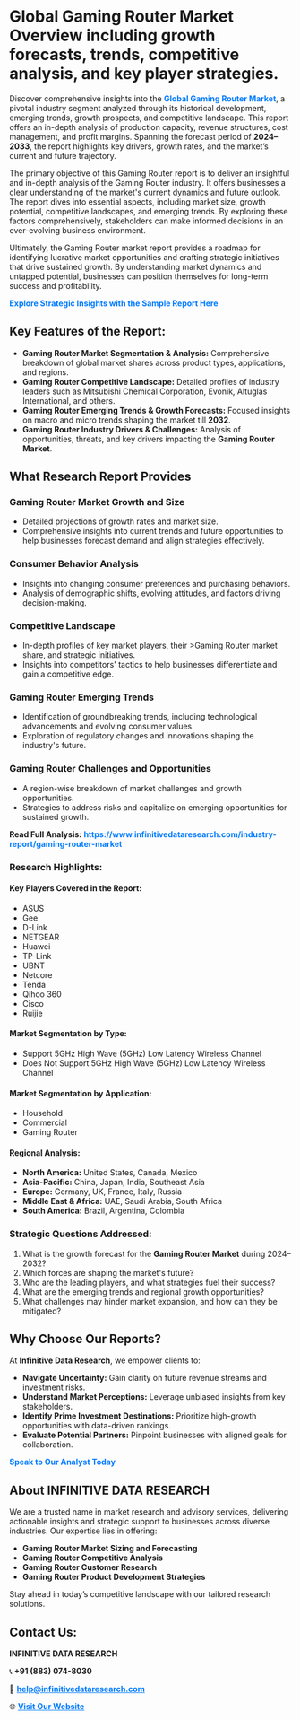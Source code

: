 <h1>Global Gaming Router Market Overview including growth forecasts, trends, competitive analysis, and key player strategies.</h1>
<p>
Discover comprehensive insights into the 
<a href="https://www.infinitivedataresearch.com/industry-report/gaming-router-market" rel="dofollow" style="color: #007BFF; text-decoration: none;"><strong>Global Gaming Router Market</strong></a>, a pivotal industry segment analyzed through its historical development, emerging trends, growth prospects, and competitive landscape. This report offers an in-depth analysis of production capacity, revenue structures, cost management, and profit margins. Spanning the forecast period of <strong>2024–2033</strong>, the report highlights key drivers, growth rates, and the market’s current and future trajectory.
</p>
<p>
The primary objective of this Gaming Router report is to deliver an insightful and in-depth analysis of the Gaming Router industry. It offers businesses a clear understanding of the market's current dynamics and future outlook. The report dives into essential aspects, including market size, growth potential, competitive landscapes, and emerging trends. By exploring these factors comprehensively, stakeholders can make informed decisions in an ever-evolving business environment.
</p>
<p>
Ultimately, the Gaming Router market report provides a roadmap for identifying lucrative market opportunities and crafting strategic initiatives that drive sustained growth. By understanding market dynamics and untapped potential, businesses can position themselves for long-term success and profitability.
</p>
<p>
<a href="https://www.infinitivedataresearch.com/request-sample/reportId=101826" style="color: #007BFF; text-decoration: none;"><strong>Explore Strategic Insights with the Sample Report Here</strong></a>
</p>

<h2>Key Features of the Report:</h2>
<ul>
<li><strong>Gaming Router Market Segmentation & Analysis:</strong> Comprehensive breakdown of global market shares across product types, applications, and regions.</li>
<li><strong>Gaming Router Competitive Landscape:</strong> Detailed profiles of industry leaders such as Mitsubishi Chemical Corporation, Evonik, Altuglas International, and others.</li>
<li><strong>Gaming Router Emerging Trends & Growth Forecasts:</strong> Focused insights on macro and micro trends shaping the market till <strong>2032</strong>.</li>
<li><strong>Gaming Router Industry Drivers & Challenges:</strong> Analysis of opportunities, threats, and key drivers impacting the <strong>Gaming Router Market</strong>.</li>
</ul>

<h2>What Research Report Provides</h2>
<h3>Gaming Router Market Growth and Size</h3>
<ul>
<li>Detailed projections of growth rates and market size.</li>
<li>Comprehensive insights into current trends and future opportunities to help businesses forecast demand and align strategies effectively.</li>
</ul>

<h3>Consumer Behavior Analysis</h3>
<ul>
<li>Insights into changing consumer preferences and purchasing behaviors.</li>
<li>Analysis of demographic shifts, evolving attitudes, and factors driving decision-making.</li>
</ul>

<h3>Competitive Landscape</h3>
<ul>
<li>In-depth profiles of key market players, their >Gaming Router market share, and strategic initiatives.</li>
<li>Insights into competitors' tactics to help businesses differentiate and gain a competitive edge.</li>
</ul>

<h3>Gaming Router Emerging Trends</h3>
<ul>
<li>Identification of groundbreaking trends, including technological advancements and evolving consumer values.</li>
<li>Exploration of regulatory changes and innovations shaping the industry's future.</li>
</ul>

<h3>Gaming Router Challenges and Opportunities</h3>
<ul>
<li>A region-wise breakdown of market challenges and growth opportunities.</li>
<li>Strategies to address risks and capitalize on emerging opportunities for sustained growth.</li>
</ul>
<p><strong>Read Full Analysis:</strong> <a href="https://www.infinitivedataresearch.com/industry-report/gaming-router-market" rel="dofollow" style="color: #007BFF; text-decoration: none;"><strong>https://www.infinitivedataresearch.com/industry-report/gaming-router-market</strong></a></p>
<h3>Research Highlights:</h3>
<h4>Key Players Covered in the Report:</h4>
<ul><li>ASUS</li><li>Gee</li><li>D-Link</li><li>NETGEAR</li><li>Huawei</li><li>TP-Link</li><li>UBNT</li><li>Netcore</li><li>Tenda</li><li>Qihoo 360</li><li>Cisco</li><li>Ruijie</li></ul>
<h4>Market Segmentation by Type:</h4>
<ul><li>Support 5GHz High Wave (5GHz) Low Latency Wireless Channel</li><li>Does Not Support 5GHz High Wave (5GHz) Low Latency Wireless Channel</li></ul>
<h4>Market Segmentation by Application:</h4>
<ul><li>Household</li><li>Commercial</li><li>Gaming Router</li></ul>

<h4>Regional Analysis:</h4>
<ul>
<li><strong>North America:</strong> United States, Canada, Mexico</li>
<li><strong>Asia-Pacific:</strong> China, Japan, India, Southeast Asia</li>
<li><strong>Europe:</strong> Germany, UK, France, Italy, Russia</li>
<li><strong>Middle East & Africa:</strong> UAE, Saudi Arabia, South Africa</li>
<li><strong>South America:</strong> Brazil, Argentina, Colombia</li>
</ul>

<h3>Strategic Questions Addressed:</h3>
<ol>
<li>What is the growth forecast for the <strong>Gaming Router Market</strong> during 2024–2032?</li>
<li>Which forces are shaping the market's future?</li>
<li>Who are the leading players, and what strategies fuel their success?</li>
<li>What are the emerging trends and regional growth opportunities?</li>
<li>What challenges may hinder market expansion, and how can they be mitigated?</li>
</ol>

<h2>Why Choose Our Reports?</h2>
<p>At <strong>Infinitive Data Research</strong>, we empower clients to:</p>
<ul>
<li><strong>Navigate Uncertainty:</strong> Gain clarity on future revenue streams and investment risks.</li>
<li><strong>Understand Market Perceptions:</strong> Leverage unbiased insights from key stakeholders.</li>
<li><strong>Identify Prime Investment Destinations:</strong> Prioritize high-growth opportunities with data-driven rankings.</li>
<li><strong>Evaluate Potential Partners:</strong> Pinpoint businesses with aligned goals for collaboration.</li>
</ul>
<p><a href="https://www.infinitivedataresearch.com/industry-report/gaming-router-market" rel="dofollow" style="color: #007BFF; text-decoration: none;"><strong>Speak to Our Analyst Today</strong></a></p>

<h2>About INFINITIVE DATA RESEARCH</h2>
<p>We are a trusted name in market research and advisory services, delivering actionable insights and strategic support to businesses across diverse industries. Our expertise lies in offering:</p>
<ul>
<li><strong>Gaming Router Market Sizing and Forecasting</strong></li>
<li><strong>Gaming Router Competitive Analysis</strong></li>
<li><strong>Gaming Router Customer Research</strong></li>
<li><strong>Gaming Router Product Development Strategies</strong></li>
</ul>
<p>Stay ahead in today’s competitive landscape with our tailored research solutions.</p>

<h2>Contact Us:</h2>
<p><strong>INFINITIVE DATA RESEARCH</strong></p>
<p>📞 <strong>+91 (883) 074-8030</strong></p>
<p>📧 <strong><a href="mailto:help@infinitivedataresearch.com" style="color: #007BFF;">help@infinitivedataresearch.com</a></strong></p>
<p>🌐 <strong><a href="https://www.infinitivedataresearch.com" rel="dofollow" style="color: #007BFF;">Visit Our Website</a></strong></p>